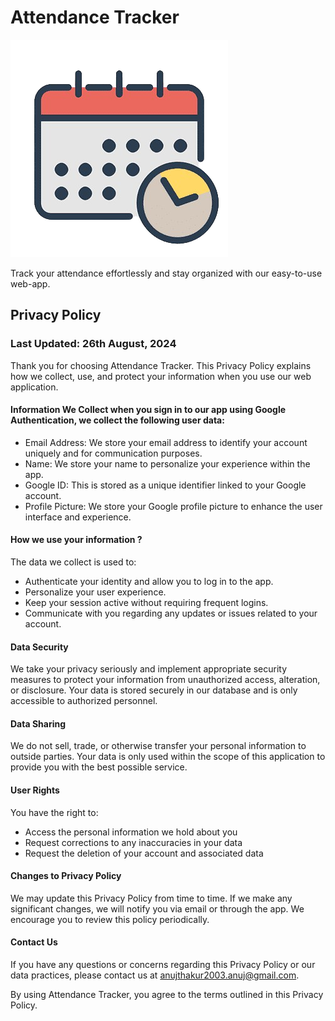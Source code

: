 # Attendance Tracker

![](/github_assets/attendance-tracker-logo.png)

Track your attendance effortlessly and stay organized with our
easy-to-use web-app.

## Privacy Policy

### Last Updated: 26th August, 2024

Thank you for choosing Attendance Tracker. This Privacy Policy explains how we collect, use, and protect your information when you use our web application.

#### Information We Collect when you sign in to our app using Google Authentication, we collect the following user data:

- Email Address: We store your email address to identify your account uniquely and for communication purposes.
- Name: We store your name to personalize your experience within the app.
- Google ID: This is stored as a unique identifier linked to your Google account.
- Profile Picture: We store your Google profile picture to enhance the user interface and experience.

#### How we use your information ?

The data we collect is used to:

- Authenticate your identity and allow you to log in to the app.
- Personalize your user experience.
- Keep your session active without requiring frequent logins.
- Communicate with you regarding any updates or issues related to your account.

#### Data Security

We take your privacy seriously and implement appropriate security measures to protect your information from unauthorized access, alteration, or disclosure. Your data is stored securely in our database and is only accessible to authorized personnel.

#### Data Sharing

We do not sell, trade, or otherwise transfer your personal information to outside parties. Your data is only used within the scope of this application to provide you with the best possible service.

#### User Rights

You have the right to:

- Access the personal information we hold about you
- Request corrections to any inaccuracies in your data
- Request the deletion of your account and associated data

#### Changes to Privacy Policy

We may update this Privacy Policy from time to time. If we make any significant changes, we will notify you via email or through the app. We encourage you to review this policy periodically.

#### Contact Us

If you have any questions or concerns regarding this Privacy Policy or our data practices, please contact us at [anujthakur2003.anuj@gmail.com](mailto:anujthakur2003.anuj@gmail.com).

By using Attendance Tracker, you agree to the terms outlined in this Privacy Policy.
